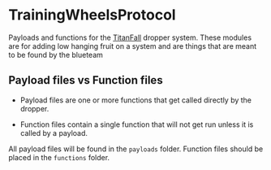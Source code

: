# TrainingWheelsProtocol
Payloads and functions for the [TitanFall](https://github.com/micahjmartin/TitanFall) dropper system.
These modules are for adding low hanging fruit on a system and are things that are meant to be found by the blueteam


## Payload files vs Function files
 * Payload files are one or more functions that get called directly by the
dropper. 

 * Function files contain a single function that will not get run unless it is
called by a payload.


All payload files will be found in the `payloads` folder. Function files should
be placed in the `functions` folder.